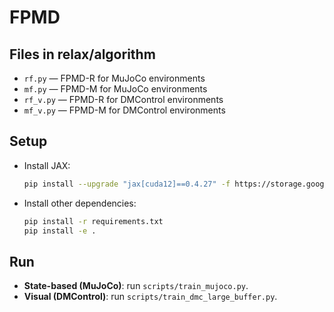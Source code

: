 # FPMD

## Files in relax/algorithm

* `rf.py` — FPMD-R for MuJoCo environments
* `mf.py` — FPMD-M for MuJoCo environments
* `rf_v.py` — FPMD-R for DMControl environments
* `mf_v.py` — FPMD-M for DMControl environments

## Setup

* Install JAX:

  ```bash
  pip install --upgrade "jax[cuda12]==0.4.27" -f https://storage.googleapis.com/jax-releases/jax_cuda_releases.html
  ```
* Install other dependencies:

  ```bash
  pip install -r requirements.txt
  pip install -e .
  ```

## Run

* **State-based (MuJoCo)**: run `scripts/train_mujoco.py`.
* **Visual (DMControl)**: run `scripts/train_dmc_large_buffer.py`.
